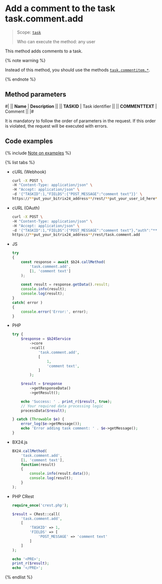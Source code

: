 # Add a comment to the task task.comment.add

> Scope: [`task`](../../scopes/permissions.md)
>
> Who can execute the method: any user

This method adds comments to a task.

{% note warning %}

Instead of this method, you should use the methods [`task.commentitem.*`](../comment-item/index.md).

{% endnote %}

## Method parameters

#|
|| **Name** | **Description** ||
|| **TASKID** | Task identifier ||
|| **COMMENTTEXT** | Comment ||
|#

It is mandatory to follow the order of parameters in the request. If this order is violated, the request will be executed with errors.

## Code examples

{% include [Note on examples](../../../_includes/examples.md) %}

{% list tabs %}

- cURL (Webhook)

    ```bash
    curl -X POST \
    -H "Content-Type: application/json" \
    -H "Accept: application/json" \
    -d '{"TASKID":1,"FIELDS":{"POST_MESSAGE":"comment text"}}' \
    https://**put_your_bitrix24_address**/rest/**put_your_user_id_here**/**put_your_webhook_here**/task.comment.add
    ```

- cURL (OAuth)

    ```bash
    curl -X POST \
    -H "Content-Type: application/json" \
    -H "Accept: application/json" \
    -d '{"TASKID":1,"FIELDS":{"POST_MESSAGE":"comment text"},"auth":"**put_access_token_here**"}' \
    https://**put_your_bitrix24_address**/rest/task.comment.add
    ```

- JS

    ```js
    try
    {
    	const response = await $b24.callMethod(
    		'task.comment.add',
    		[1, 'comment text']
    	);
    	
    	const result = response.getData().result;
    	console.info(result);
    	console.log(result);
    }
    catch( error )
    {
    	console.error('Error:', error);
    }
    ```

- PHP

    ```php
    try {
        $response = $b24Service
            ->core
            ->call(
                'task.comment.add',
                [
                    1,
                    'comment text',
                ]
            );
    
        $result = $response
            ->getResponseData()
            ->getResult();
    
        echo 'Success: ' . print_r($result, true);
        // Your required data processing logic
        processData($result);
    
    } catch (Throwable $e) {
        error_log($e->getMessage());
        echo 'Error adding task comment: ' . $e->getMessage();
    }
    ```

- BX24.js

    ```js
    BX24.callMethod(
        'task.comment.add',
        [1, 'comment text'],
        function(result)
        {
            console.info(result.data());
            console.log(result);
        }
    );
    ```

- PHP CRest

    ```php
    require_once('crest.php');

    $result = CRest::call(
        'task.comment.add',
        [
            'TASKID' => 1,
            'FIELDS' => [
                'POST_MESSAGE' => 'comment text'
            ]
        ]
    );

    echo '<PRE>';
    print_r($result);
    echo '</PRE>';
    ```

{% endlist %}